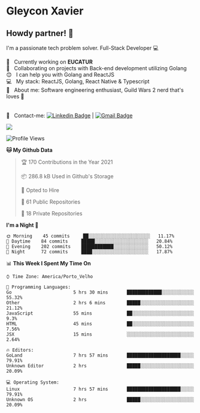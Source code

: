 # Gleycon Xavier

## Howdy partner! 👋

I'm a passionate tech problem solver.
Full-Stack Developer :computer:

 :rocket:  &nbsp; Currently working on **EUCATUR**
 <br/> :purple_heart: &nbsp; Collaborating on projects with Back-end development utilizing Golang
 <br/> :blush: &nbsp; I can help you with Golang and ReactJS
 <br/> :computer: &nbsp; My stack: ReactJS, Golang, React Native & Typescript
 <br/> 💬  &nbsp; About me: Software engineering enthusiast, Guild Wars 2 nerd that's loves :apple:
 <br/>
 <br/>
 <br/> :email: &nbsp; Contact-me: [![Linkedin Badge](https://img.shields.io/badge/-GleyconXavier-blue?style=flat-square&logo=Linkedin&logoColor=white&link=https://www.linkedin.com/in/gleyconxavier/)](https://www.linkedin.com/in/gleyconxavier/) 
| 
[![Gmail Badge](https://img.shields.io/badge/-gleyconxcarlos@gmail.com-c14438?style=flat-square&logo=Gmail&logoColor=white&link=mailto:gleyconxcarlos@gmail.com)](mailto:gleyconxcarlos@gmail.com)

![](https://komarev.com/ghpvc/?username=gleyconxavier)

<!--START_SECTION:waka-->
![Profile Views](http://img.shields.io/badge/Profile%20Views-0-blue)

**🐱 My Github Data** 

> 🏆 170 Contributions in the Year 2021
 > 
> 📦 286.8 kB Used in Github's Storage 
 > 
> 💼 Opted to Hire
 > 
> 📜 61 Public Repositories 
 > 
> 🔑 18 Private Repositories  
 > 
**I'm a Night 🦉** 

```text
🌞 Morning    45 commits     ██░░░░░░░░░░░░░░░░░░░░░░░   11.17% 
🌆 Daytime    84 commits     █████░░░░░░░░░░░░░░░░░░░░   20.84% 
🌃 Evening    202 commits    ████████████░░░░░░░░░░░░░   50.12% 
🌙 Night      72 commits     ████░░░░░░░░░░░░░░░░░░░░░   17.87%

```


📊 **This Week I Spent My Time On** 

```text
⌚︎ Time Zone: America/Porto_Velho

💬 Programming Languages: 
Go                       5 hrs 30 mins       █████████████░░░░░░░░░░░░   55.32% 
Other                    2 hrs 6 mins        █████░░░░░░░░░░░░░░░░░░░░   21.12% 
JavaScript               55 mins             ██░░░░░░░░░░░░░░░░░░░░░░░   9.3% 
HTML                     45 mins             ██░░░░░░░░░░░░░░░░░░░░░░░   7.56% 
JSX                      15 mins             ░░░░░░░░░░░░░░░░░░░░░░░░░   2.64%

🔥 Editors: 
GoLand                   7 hrs 57 mins       ████████████████████░░░░░   79.91% 
Unknown Editor           2 hrs               █████░░░░░░░░░░░░░░░░░░░░   20.09%

💻 Operating System: 
Linux                    7 hrs 57 mins       ████████████████████░░░░░   79.91% 
Unknown OS               2 hrs               █████░░░░░░░░░░░░░░░░░░░░   20.09%

```


<!--END_SECTION:waka-->
